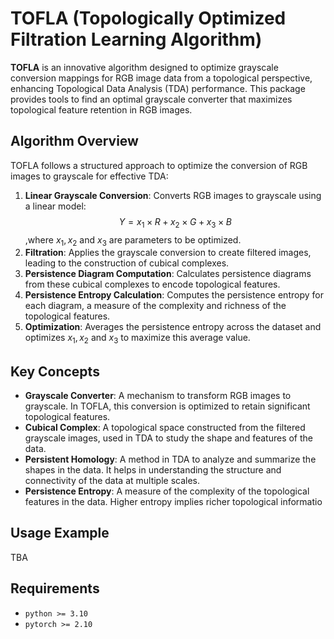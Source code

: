 # TOFLA (Topologically Optimized Filtration Learning Algorithm)
**TOFLA** is an innovative algorithm designed to optimize grayscale conversion mappings for RGB image data from a topological perspective, enhancing Topological Data Analysis (TDA) performance. This package provides tools to find an optimal grayscale converter that maximizes topological feature retention in RGB images.

## Algorithm Overview
TOFLA follows a structured approach to optimize the conversion of RGB images to grayscale for effective TDA:

1. **Linear Grayscale Conversion**: Converts RGB images to grayscale using a linear model: 
    $$ Y = x_1 \times R + x_2 \times G + x_3 \times B$$
    ,where $x_1, x_2$ and $x_3$ are parameters to be optimized. 
2. **Filtration**: Applies the grayscale conversion to create filtered images, leading to the construction of cubical complexes.
3. **Persistence Diagram Computation**: Calculates persistence diagrams from these cubical complexes to encode topological features.
4. **Persistence Entropy Calculation**: Computes the persistence entropy for each diagram, a measure of the complexity and richness of the topological features.
5. **Optimization**: Averages the persistence entropy across the dataset and optimizes $x_1, x_2$ and $x_3$ to maximize this average value.

## Key Concepts
- **Grayscale Converter**: A mechanism to transform RGB images to grayscale. In TOFLA, this conversion is optimized to retain significant topological features.
- **Cubical Complex**: A topological space constructed from the filtered grayscale images, used in TDA to study the shape and features of the data.
- **Persistent Homology**: A method in TDA to analyze and summarize the shapes in the data. It helps in understanding the structure and connectivity of the data at multiple scales.
- **Persistence Entropy**: A measure of the complexity of the topological features in the data. Higher entropy implies richer topological informatio

## Usage Example
TBA

## Requirements

- `python >= 3.10`
- `pytorch >= 2.10`
